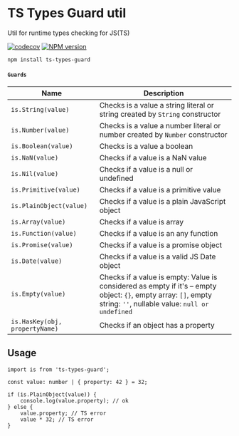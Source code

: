 # TS Types Guard util

Util for runtime types checking for JS(TS)

[![codecov][codecov-image]][codecov-url] [![NPM version][npm-image]][npm-url]

[npm-image]: http://img.shields.io/npm/v/ts-types-guard.svg
[npm-url]: http://npmjs.org/package/ts-types-guard
[github-action-image]: https://github.com/Resetand/ts-types-guard/actions/workflows/ci.yaml/badge.svg
[github-action-url]: https://github.com/Resetand/ts-types-guard/actions/workflows/ci.yaml
[codecov-image]: https://codecov.io/gh/Resetand/ts-types-guard/branch/master/graph/badge.svg?token=OBD8KR7Y98
[codecov-url]: https://codecov.io/gh/Resetand/ts-types-guard

```bash
npm install ts-types-guard
```

#### `Guards`

| Name                           | Description                                                                                                                                                       |
| ------------------------------ | ----------------------------------------------------------------------------------------------------------------------------------------------------------------- |
| `is.String(value)`             | Checks is a value a string literal or string created by `String` constructor                                                                                      |
| `is.Number(value)`             | Checks is a value a number literal or number created by `Number` constructor                                                                                      |
| `is.Boolean(value)`            | Checks is a value a boolean                                                                                                                                       |
| `is.NaN(value)`                | Checks if a value is a NaN value                                                                                                                                  |
| `is.Nil(value)`                | Checks if a value is a null or undefined                                                                                                                          |
| `is.Primitive(value)`          | Checks if a value is a primitive value                                                                                                                            |
| `is.PlainObject(value)`        | Checks if a value is a plain JavaScript object                                                                                                                    |
| `is.Array(value)`              | Checks if a value is array                                                                                                                                        |
| `is.Function(value)`           | Checks if a value is an any function                                                                                                                              |
| `is.Promise(value)`            | Checks if a value is a promise object                                                                                                                             |
| `is.Date(value)`               | Checks if a value is a valid JS Date object                                                                                                                       |
| `is.Empty(value)`              | Checks if a value is empty: Value is considered as empty if it's – empty object: `{}`, empty array: `[]`, empty string: `''`, nullable value: `null or undefined` |
| `is.HasKey(obj, propertyName)` | Checks if an object has a property                                                                                                                                |

## Usage

```tsx
import is from 'ts-types-guard';

const value: number | { property: 42 } = 32;

if (is.PlainObject(value)) {
    console.log(value.property); // ok
} else {
    value.property; // TS error
    value * 32; // TS error
}
```
